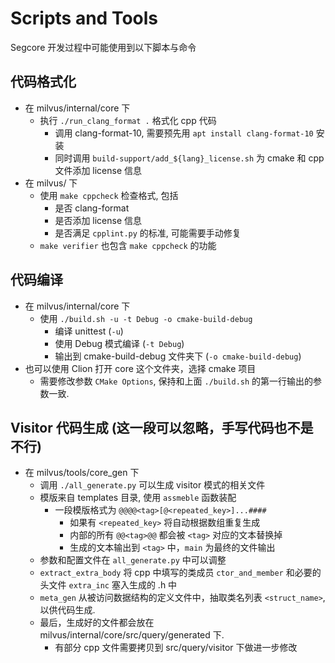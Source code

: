 # Scripts and Tools
Segcore 开发过程中可能使用到以下脚本与命令

## 代码格式化
- 在 milvus/internal/core 下
  - 执行 `./run_clang_format .` 格式化 cpp 代码
    - 调用 clang-format-10, 需要预先用 `apt install clang-format-10` 安装
    - 同时调用 `build-support/add_${lang}_license.sh` 为 cmake 和 cpp 文件添加 license 信息
- 在 milvus/ 下
  - 使用 `make cppcheck` 检查格式, 包括
    - 是否 clang-format
    - 是否添加 license 信息
    - 是否满足 `cpplint.py` 的标准, 可能需要手动修复
  - `make verifier` 也包含 `make cppcheck` 的功能

## 代码编译
- 在 milvus/internal/core 下
  - 使用 `./build.sh -u -t Debug -o cmake-build-debug` 
    - 编译 unittest (`-u`)
    - 使用 Debug 模式编译 (`-t Debug`)
    - 输出到 cmake-build-debug 文件夹下 (`-o cmake-build-debug`)
- 也可以使用 Clion 打开 core 这个文件夹，选择 cmake 项目
  - 需要修改参数 `CMake Options`, 保持和上面 `./build.sh` 的第一行输出的参数一致.
  
## Visitor 代码生成 (这一段可以忽略，手写代码也不是不行)
- 在 milvus/tools/core_gen 下
  - 调用 `./all_generate.py` 可以生成 visitor 模式的相关文件
  - 模版来自 templates 目录, 使用 `assmeble` 函数装配
    - 一段模版格式为 `@@@@<tag>[@<repeated_key>]...####` 
      - 如果有 `<repeated_key>` 将自动根据数组重复生成
      - 内部的所有 `@@<tag>@@` 都会被 `<tag>` 对应的文本替换掉
      - 生成的文本输出到 `<tag>` 中，`main` 为最终的文件输出
  - 参数和配置文件在 `all_generate.py` 中可以调整
  - `extract_extra_body` 将 cpp 中填写的类成员 `ctor_and_member` 和必要的头文件 `extra_inc` 塞入生成的 .h 中
  - `meta_gen` 从被访问数据结构的定义文件中，抽取类名列表 `<struct_name>`, 以供代码生成. 
  - 最后，生成好的文件都会放在 milvus/internal/core/src/query/generated 下.
    - 有部分 cpp 文件需要拷贝到 src/query/visitor 下做进一步修改
